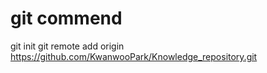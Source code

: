 # git commend
git init
git remote add origin https://github.com/KwanwooPark/Knowledge_repository.git


